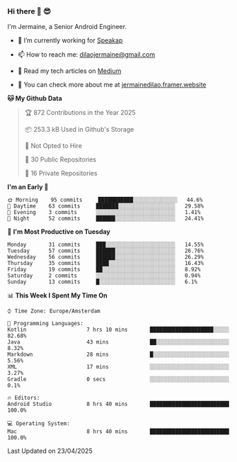 ### Hi there 👋 😎
I'm Jermaine, a Senior Android Engineer.

- 🔭 I’m currently working for [Speakap](https://www.speakap.com/)

- 📫 How to reach me: dilaojermaine@gmail.com

- 📖 Read my tech articles on [Medium](https://jermainedilao.medium.com/)

- 👀 You can check more about me at [jermainedilao.framer.website](https://jermainedilao.framer.website)

<!--
**jermainedilao/jermainedilao** is a ✨ _special_ ✨ repository because its `README.md` (this file) appears on your GitHub profile.

Here are some ideas to get you started:

- 🔭 I’m currently working on ...
- 🌱 I’m currently learning ...
- 👯 I’m looking to collaborate on ...
- 🤔 I’m looking for help with ...
- 💬 Ask me about ...
- 📫 How to reach me: ...
- 😄 Pronouns: ...
- ⚡ Fun fact: ...
-->

<!--START_SECTION:waka-->
**🐱 My Github Data** 

> 🏆 872 Contributions in the Year 2025
 > 
> 📦 253.3 kB Used in Github's Storage 
 > 
> 🚫 Not Opted to Hire
 > 
> 📜 30 Public Repositories 
 > 
> 🔑 16 Private Repositories  
 > 
**I'm an Early 🐤** 

```text
🌞 Morning    95 commits     ███████████░░░░░░░░░░░░░░   44.6% 
🌆 Daytime    63 commits     ███████░░░░░░░░░░░░░░░░░░   29.58% 
🌃 Evening    3 commits      ░░░░░░░░░░░░░░░░░░░░░░░░░   1.41% 
🌙 Night      52 commits     ██████░░░░░░░░░░░░░░░░░░░   24.41%

```
📅 **I'm Most Productive on Tuesday** 

```text
Monday       31 commits     ███░░░░░░░░░░░░░░░░░░░░░░   14.55% 
Tuesday      57 commits     ██████░░░░░░░░░░░░░░░░░░░   26.76% 
Wednesday    56 commits     ██████░░░░░░░░░░░░░░░░░░░   26.29% 
Thursday     35 commits     ████░░░░░░░░░░░░░░░░░░░░░   16.43% 
Friday       19 commits     ██░░░░░░░░░░░░░░░░░░░░░░░   8.92% 
Saturday     2 commits      ░░░░░░░░░░░░░░░░░░░░░░░░░   0.94% 
Sunday       13 commits     █░░░░░░░░░░░░░░░░░░░░░░░░   6.1%

```


📊 **This Week I Spent My Time On** 

```text
⌚︎ Time Zone: Europe/Amsterdam

💬 Programming Languages: 
Kotlin                   7 hrs 10 mins       ████████████████████░░░░░   82.68% 
Java                     43 mins             ██░░░░░░░░░░░░░░░░░░░░░░░   8.32% 
Markdown                 28 mins             █░░░░░░░░░░░░░░░░░░░░░░░░   5.56% 
XML                      17 mins             ░░░░░░░░░░░░░░░░░░░░░░░░░   3.27% 
Gradle                   0 secs              ░░░░░░░░░░░░░░░░░░░░░░░░░   0.1%

🔥 Editors: 
Android Studio           8 hrs 40 mins       █████████████████████████   100.0%

💻 Operating System: 
Mac                      8 hrs 40 mins       █████████████████████████   100.0%

```


 Last Updated on 23/04/2025
<!--END_SECTION:waka-->
